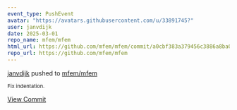 ```yaml
---
event_type: PushEvent
avatar: "https://avatars.githubusercontent.com/u/33891745?"
user: janvdijk
date: 2025-03-01
repo_name: mfem/mfem
html_url: https://github.com/mfem/mfem/commit/a0cbf383a379456c3886a8ba0f1017c90fd94e66
repo_url: https://github.com/mfem/mfem
---
```


<a href='https://github.com/janvdijk' target='_blank'>janvdijk</a> pushed to <a href='https://github.com/mfem/mfem' target='_blank'>mfem/mfem</a>

<small>Fix indentation.</small>

<a href='https://github.com/mfem/mfem/commit/a0cbf383a379456c3886a8ba0f1017c90fd94e66' target='_blank'>View Commit</a>